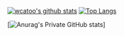 <!-- [![Anurag's Public GitHub stats](https://github-readme-stats.vercel.app/api?username=wcatoo)](https://github.com/anuraghazra/github-readme-stats) -->
[![wcatoo's github stats](https://github-readme-stats.vercel.app/api?username=wcatoo&show_icons=true&theme=radical)](https://github.com/wcatoo)
[![Top Langs](https://github-readme-stats.vercel.app/api/top-langs/?username=wcatoo)](https://github.com/wcatoo/OCPP)


[![Anurag's Private GitHub stats](https://github-readme-stats.vercel.app/api?username=wcatoo&count_private=true)]


<!-- - 👋 Hi, I’m @wcatoo
- 👀 I’m interested in C/C++ 
- 🌱 I’m currently learning computer security
- 💞️ I’m looking to collaborate on ...
- 📫 How to reach me ...


